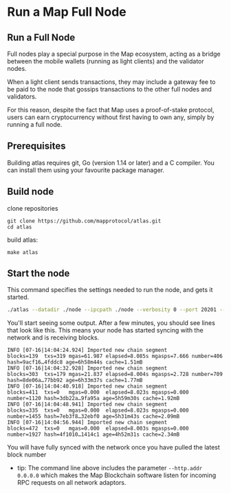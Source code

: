 # Run a Map Full Node

## Run a Full Node


Full nodes play a special purpose in the Map ecosystem, acting as a bridge between the mobile wallets \(running as light clients\) and the validator nodes.

When a light client sends transactions, they may include a gateway fee to be paid to the node that gossips transactions to the other full nodes and validators.

For this reason, despite the fact that Map uses a proof-of-stake protocol, users can earn cryptocurrency without first having to own any, simply by running a full node.


## Prerequisites

Building atlas requires git, Go (version 1.14 or later) and a C compiler. You can install them using your favourite package manager.

## Build node 

clone repositories
```
git clone https://github.com/mapprotocol/atlas.git
cd atlas
```

build atlas: 
```
make atlas
```

## Start the node

This command specifies the settings needed to run the node, and gets it started.

```bash
./atlas --datadir ./node --ipcpath ./node --verbosity 0 --port 20201 --cache.preimages --http --http.port 7888 console
```

You'll start seeing some output. After a few minutes, you should see lines that look like this. This means your node has started syncing with the network and is receiving blocks.

```text
INFO [07-16|14:04:24.924] Imported new chain segment               blocks=139  txs=319 mgas=61.987 elapsed=8.085s mgasps=7.666 number=406  hash=9acf16…4fddc8 age=6h58m44s cache=1.51mB
INFO [07-16|14:04:32.928] Imported new chain segment               blocks=303  txs=179 mgas=21.837 elapsed=8.004s mgasps=2.728 number=709  hash=8de06a…77bb92 age=6h33m37s cache=1.77mB
INFO [07-16|14:04:40.918] Imported new chain segment               blocks=411  txs=0   mgas=0.000  elapsed=8.023s mgasps=0.000 number=1120 hash=3db22a…9fa95a age=5h59m30s cache=1.92mB
INFO [07-16|14:04:48.941] Imported new chain segment               blocks=335  txs=0   mgas=0.000  elapsed=8.023s mgasps=0.000 number=1455 hash=7eb3f8…32ebf0 age=5h31m43s cache=2.09mB
INFO [07-16|14:04:56.944] Imported new chain segment               blocks=472  txs=0   mgas=0.000  elapsed=8.003s mgasps=0.000 number=1927 hash=4f1010…1414c1 age=4h52m31s cache=2.34mB
```

You will have fully synced with the network once you have pulled the latest block number

- tip: The command line above includes the parameter `--http.addr 0.0.0.0` which makes the Map Blockchain software listen for incoming RPC requests on all network adaptors.
